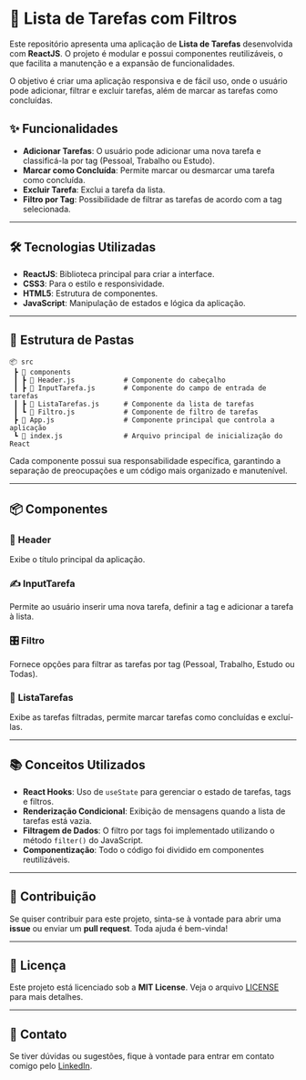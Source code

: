 # 🚀 **Lista de Tarefas com Filtros**

Este repositório apresenta uma aplicação de **Lista de Tarefas** desenvolvida com **ReactJS**. O projeto é modular e possui componentes reutilizáveis, o que facilita a manutenção e a expansão de funcionalidades.

O objetivo é criar uma aplicação responsiva e de fácil uso, onde o usuário pode adicionar, filtrar e excluir tarefas, além de marcar as tarefas como concluídas.

## ✨ **Funcionalidades**

- **Adicionar Tarefas**: O usuário pode adicionar uma nova tarefa e classificá-la por tag (Pessoal, Trabalho ou Estudo).
- **Marcar como Concluída**: Permite marcar ou desmarcar uma tarefa como concluída.
- **Excluir Tarefa**: Exclui a tarefa da lista.
- **Filtro por Tag**: Possibilidade de filtrar as tarefas de acordo com a tag selecionada.

---

## 🛠️ **Tecnologias Utilizadas**

- **ReactJS**: Biblioteca principal para criar a interface.
- **CSS3**: Para o estilo e responsividade.
- **HTML5**: Estrutura de componentes.
- **JavaScript**: Manipulação de estados e lógica da aplicação.

---

## 📂 **Estrutura de Pastas**

```
📦 src
 ┣ 📂 components
 ┃ ┣ 📜 Header.js            # Componente do cabeçalho
 ┃ ┣ 📜 InputTarefa.js       # Componente do campo de entrada de tarefas
 ┃ ┣ 📜 ListaTarefas.js      # Componente da lista de tarefas
 ┃ ┗ 📜 Filtro.js            # Componente de filtro de tarefas
 ┣ 📜 App.js                 # Componente principal que controla a aplicação
 ┗ 📜 index.js               # Arquivo principal de inicialização do React
```

Cada componente possui sua responsabilidade específica, garantindo a separação de preocupações e um código mais organizado e manutenível.

---

## 📦 **Componentes**

### 🚪 **Header**
Exibe o título principal da aplicação.

### ✍️ **InputTarefa**
Permite ao usuário inserir uma nova tarefa, definir a tag e adicionar a tarefa à lista.

### 🎛️ **Filtro**
Fornece opções para filtrar as tarefas por tag (Pessoal, Trabalho, Estudo ou Todas).

### 📜 **ListaTarefas**
Exibe as tarefas filtradas, permite marcar tarefas como concluídas e excluí-las.

---

## 📚 **Conceitos Utilizados**

- **React Hooks**: Uso de `useState` para gerenciar o estado de tarefas, tags e filtros.
- **Renderização Condicional**: Exibição de mensagens quando a lista de tarefas está vazia.
- **Filtragem de Dados**: O filtro por tags foi implementado utilizando o método `filter()` do JavaScript.
- **Componentização**: Todo o código foi dividido em componentes reutilizáveis.

---

## 🤝 **Contribuição**
Se quiser contribuir para este projeto, sinta-se à vontade para abrir uma **issue** ou enviar um **pull request**. Toda ajuda é bem-vinda!

---

## 📃 **Licença**
Este projeto está licenciado sob a **MIT License**. Veja o arquivo [LICENSE](./LICENSE) para mais detalhes.

---

## 💬 **Contato**
Se tiver dúvidas ou sugestões, fique à vontade para entrar em contato comigo pelo [LinkedIn](https://www.linkedin.com/in/seu-perfil).

